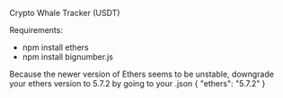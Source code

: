 Crypto Whale Tracker (USDT)

Requirements:
- npm install ethers
- npm install bignumber.js

Because the newer version of Ethers seems to be unstable, downgrade your ethers version to 5.7.2 by going to your .json
{ "ethers": "5.7.2" }
